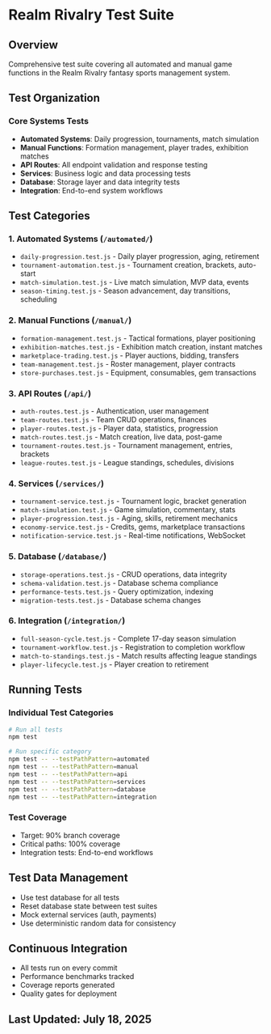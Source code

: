 # Realm Rivalry Test Suite

## Overview
Comprehensive test suite covering all automated and manual game functions in the Realm Rivalry fantasy sports management system.

## Test Organization

### Core Systems Tests
- **Automated Systems**: Daily progression, tournaments, match simulation
- **Manual Functions**: Formation management, player trades, exhibition matches
- **API Routes**: All endpoint validation and response testing
- **Services**: Business logic and data processing tests
- **Database**: Storage layer and data integrity tests
- **Integration**: End-to-end system workflows

## Test Categories

### 1. Automated Systems (`/automated/`)
- `daily-progression.test.js` - Daily player progression, aging, retirement
- `tournament-automation.test.js` - Tournament creation, brackets, auto-start
- `match-simulation.test.js` - Live match simulation, MVP data, events
- `season-timing.test.js` - Season advancement, day transitions, scheduling

### 2. Manual Functions (`/manual/`)
- `formation-management.test.js` - Tactical formations, player positioning
- `exhibition-matches.test.js` - Exhibition match creation, instant matches
- `marketplace-trading.test.js` - Player auctions, bidding, transfers
- `team-management.test.js` - Roster management, player contracts
- `store-purchases.test.js` - Equipment, consumables, gem transactions

### 3. API Routes (`/api/`)
- `auth-routes.test.js` - Authentication, user management
- `team-routes.test.js` - Team CRUD operations, finances
- `player-routes.test.js` - Player data, statistics, progression
- `match-routes.test.js` - Match creation, live data, post-game
- `tournament-routes.test.js` - Tournament management, entries, brackets
- `league-routes.test.js` - League standings, schedules, divisions

### 4. Services (`/services/`)
- `tournament-service.test.js` - Tournament logic, bracket generation
- `match-simulation.test.js` - Game simulation, commentary, stats
- `player-progression.test.js` - Aging, skills, retirement mechanics
- `economy-service.test.js` - Credits, gems, marketplace transactions
- `notification-service.test.js` - Real-time notifications, WebSocket

### 5. Database (`/database/`)
- `storage-operations.test.js` - CRUD operations, data integrity
- `schema-validation.test.js` - Database schema compliance
- `performance-tests.test.js` - Query optimization, indexing
- `migration-tests.test.js` - Database schema changes

### 6. Integration (`/integration/`)
- `full-season-cycle.test.js` - Complete 17-day season simulation
- `tournament-workflow.test.js` - Registration to completion workflow
- `match-to-standings.test.js` - Match results affecting league standings
- `player-lifecycle.test.js` - Player creation to retirement

## Running Tests

### Individual Test Categories
```bash
# Run all tests
npm test

# Run specific category
npm test -- --testPathPattern=automated
npm test -- --testPathPattern=manual
npm test -- --testPathPattern=api
npm test -- --testPathPattern=services
npm test -- --testPathPattern=database
npm test -- --testPathPattern=integration
```

### Test Coverage
- Target: 90% branch coverage
- Critical paths: 100% coverage
- Integration tests: End-to-end workflows

## Test Data Management
- Use test database for all tests
- Reset database state between test suites
- Mock external services (auth, payments)
- Use deterministic random data for consistency

## Continuous Integration
- All tests run on every commit
- Performance benchmarks tracked
- Coverage reports generated
- Quality gates for deployment

## Last Updated: July 18, 2025